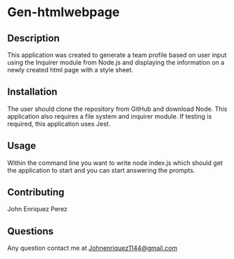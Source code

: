 # Gen-htmlwebpage

## Description

This application was created to generate a team profile based on user input using the Inquirer module from Node.js and displaying the information on a newly created html page with a style sheet.

## Installation

The user should clone the repository from GitHub and download Node. This application also requires a file system and inquirer module. If testing is required, this application uses Jest.

## Usage

Within the command line you want to write node index.js which should get the application to start and you can start answering the prompts.

## Contributing

John Enriquez Perez

## Questions

Any question contact me at Johnenriquez1144@gmail.com
